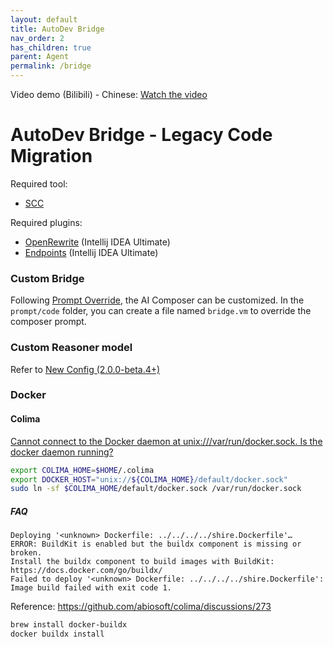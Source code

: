 ```yaml
---
layout: default
title: AutoDev Bridge
nav_order: 2
has_children: true
parent: Agent
permalink: /bridge
---
```


Video demo (Bilibili) - Chinese: [Watch the video](https://www.bilibili.com/video/BV1RwRNYEE1A/)

# AutoDev Bridge - Legacy Code Migration

Required tool:

- [SCC](https://github.com/boyter/scc)

Required plugins:

- [OpenRewrite](https://plugins.jetbrains.com/plugin/23814-openrewrite) (Intellij IDEA Ultimate)
- [Endpoints](https://plugins.jetbrains.com/plugin/16890-endpoints) (Intellij IDEA Ultimate)

### Custom Bridge

Following [Prompt Override](/customize/prompt-override), the AI Composer can be customized. In the `prompt/code` folder,
you can create a file named `bridge.vm` to override the composer prompt.

### Custom Reasoner model

Refer to [New Config (2.0.0-beta.4+)](/quick-start#new-config-200-beta4)

### Docker 

#### Colima 

[Cannot connect to the Docker daemon at unix:///var/run/docker.sock. Is the docker daemon running?](https://github.com/abiosoft/colima/blob/main/docs/FAQ.md#cannot-connect-to-the-docker-daemon-at-unixvarrundockersock-is-the-docker-daemon-running)

```bash
export COLIMA_HOME=$HOME/.colima
export DOCKER_HOST="unix://${COLIMA_HOME}/default/docker.sock"
sudo ln -sf $COLIMA_HOME/default/docker.sock /var/run/docker.sock
```

##### FAQ

```
Deploying '<unknown> Dockerfile: ../../../../shire.Dockerfile'…
ERROR: BuildKit is enabled but the buildx component is missing or broken.
Install the buildx component to build images with BuildKit:
https://docs.docker.com/go/buildx/
Failed to deploy '<unknown> Dockerfile: ../../../../shire.Dockerfile': Image build failed with exit code 1.
```

Reference: https://github.com/abiosoft/colima/discussions/273

```bash
brew install docker-buildx
docker buildx install
```
